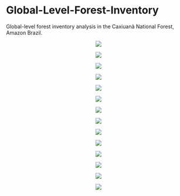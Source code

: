 # Global-Level-Forest-Inventory
Global-level forest inventory analysis in the Caxiuanã National Forest, Amazon Brazil.

<!--Density Kernel of DBH-->
<p align="center" width="100%">
  <img src="https://github.com/rcflorestal/Global-Level-Forest-Inventory/blob/main/output/densityKernelDBH.png">
</p>

<!--DBH BoxPlot-->
<P align="center" width="100%">
  <img src="https://github.com/rcflorestal/Global-Level-Forest-Inventory/blob/main/output/boxPlotDBH.png">
</p>

<!--Height BoxPlot-->
<P align="center" width="100%">
  <img src="https://github.com/rcflorestal/Global-Level-Forest-Inventory/blob/main/output/boxPlotH.png">
</p>

<!--DBH Histogram-->
<p align="center" width="100%">
  <img src="https://github.com/rcflorestal/Global-Level-Forest-Inventory/blob/main/output/distributionDBH.png">
</p>

<!--Volume as a function of plot-->
<p align="center" width="100%">
  <img src="https://github.com/rcflorestal/Global-Level-Forest-Inventory/blob/main/output/Volume-as-a-function-of-plot.png">
</p>

<!--Density plot by Stem Quality and DBH-->
<p align="center" width="100%">
  <img src="https://github.com/rcflorestal/Global-Level-Forest-Inventory/blob/main/output/QF_DBH.png">
</p>

<!--Density plot by Stem Quality and Height-->
<p align="center" width="100%">
  <img src="https://github.com/rcflorestal/Global-Level-Forest-Inventory/blob/main/output/QF_H.png">
</p>

<!--Density plot by Stem Quality and Basal Area-->
<p align="center" width="100%">
  <img src="https://github.com/rcflorestal/Global-Level-Forest-Inventory/blob/main/output/QF_G.png">
</p>

<!--Basal Area per Class of DBH-->
<p align="center" width="100%">
  <img src="https://github.com/rcflorestal/Global-Level-Forest-Inventory/blob/main/output/basalAreaDBH.png">
</p>

<!--Basal Area per plot-->
<p align="center" width="100%">
  <img src="https://github.com/rcflorestal/Global-Level-Forest-Inventory/blob/main/output/BasalArea_plot.png">
</p> 

<!--Selection per Class of DBH-->
<p align="center" width="100%">
  <img src="https://github.com/rcflorestal/Global-Level-Forest-Inventory/blob/main/output/sel.png">
</p>                             
                   
<!--Criterion 10 to 15 percent-->
<p align="center" width="100%">
  <img src="https://github.com/rcflorestal/Global-Level-Forest-Inventory/blob/main/output/Crit-10.15.png">
</p>

<!--Table criterion 3 to 4 trees-->
<p align="center" width="100%">
  <img src="https://github.com/rcflorestal/Global-Level-Forest-Inventory/blob/main/output/tabCrit1.png">
</p>

<!--Table criterion 10 to 15 percent-->
<P align="center" width="100%">
  <img src="https://github.com/rcflorestal/Global-Level-Forest-Inventory/blob/main/output/tabCrit2.png">
</p>

